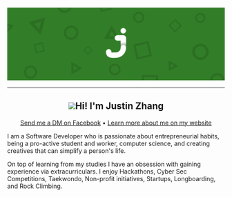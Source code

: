 [![Banner for Justin Zhang](https://raw.githubusercontent.com/JustinZhang17/JustinZhang17/main/Justin-Header.png)](https://www.justinjzhang.com)

------

<h2 align="center"> <img src="https://media.giphy.com/media/hvRJCLFzcasrR4ia7z/giphy.gif" width="50px">Hi! I'm Justin Zhang</h2>

<p align='center'>
<a href="https://www.facebook.com/justin.zhang.17">Send me a DM on Facebook</a> •
<a href="https://www.justinjzhang.com">Learn more about me on my website</a>
</p>
I am a Software Developer who is passionate about entrepreneurial habits, being a pro-active student and worker, computer science, and creating creatives that can simplify a person's life.

On top of learning from my studies I have an obsession with gaining experience via extracurriculars. I enjoy Hackathons, Cyber Sec Competitions, Taekwondo, Non-profit initiatives, Startups, Longboarding, and Rock Climbing.

